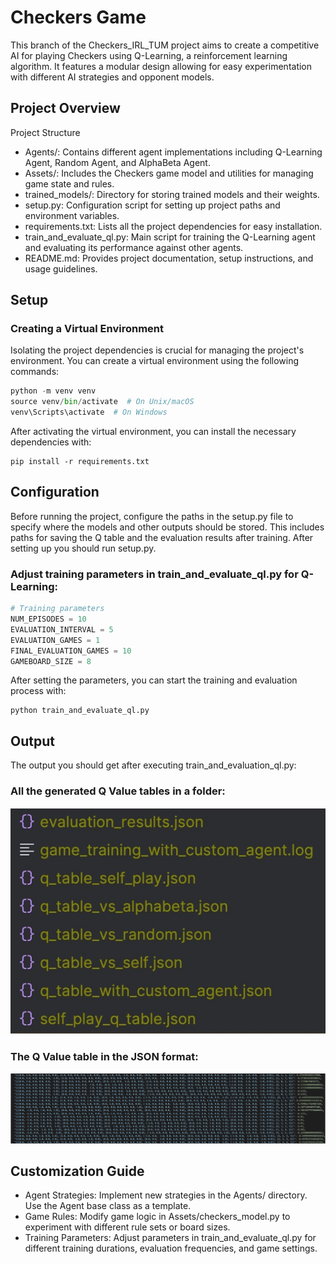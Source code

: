 # Checkers Game
This branch of the Checkers_IRL_TUM project aims to create a competitive AI for playing Checkers using Q-Learning, a reinforcement learning algorithm. It features a modular design allowing for easy experimentation with different AI strategies and opponent models.

## Project Overview

Project Structure
- Agents/: Contains different agent implementations including Q-Learning Agent, Random Agent, and AlphaBeta Agent.
- Assets/: Includes the Checkers game model and utilities for managing game state and rules.
- trained_models/: Directory for storing trained models and their weights.
- setup.py: Configuration script for setting up project paths and environment variables.
- requirements.txt: Lists all the project dependencies for easy installation.
- train_and_evaluate_ql.py: Main script for training the Q-Learning agent and evaluating its performance against other agents.
- README.md: Provides project documentation, setup instructions, and usage guidelines.

## Setup

### Creating a Virtual Environment


Isolating the project dependencies is crucial for managing the project's environment. You can create a virtual environment using the following commands:
```python
python -m venv venv
source venv/bin/activate  # On Unix/macOS
venv\Scripts\activate  # On Windows
```
After activating the virtual environment, you can install the necessary dependencies with:
```
pip install -r requirements.txt
```

## Configuration

Before running the project, configure the paths in the setup.py file to specify where the models and other outputs should be stored. This includes paths for saving the Q table and the evaluation results after training. After setting up you should run setup.py.


### Adjust training parameters in train_and_evaluate_ql.py for Q-Learning:

```Python
# Training parameters
NUM_EPISODES = 10
EVALUATION_INTERVAL = 5
EVALUATION_GAMES = 1
FINAL_EVALUATION_GAMES = 10
GAMEBOARD_SIZE = 8
```

After setting the parameters, you can start the training and evaluation process with:
```
python train_and_evaluate_ql.py
```

## Output
The output you should get after executing train_and_evaluation_ql.py: 

### All the generated Q Value tables in a folder: 
![alt text](https://github.com/pambhar-deepkumar/Checkers_IRL_TUM/blob/qlearning/Assets/QTablejson.jpg)

### The Q Value table in the JSON format:
![alt text](https://github.com/pambhar-deepkumar/Checkers_IRL_TUM/blob/qlearning/Assets/Qlearning.jpg)


## Customization Guide

- Agent Strategies: Implement new strategies in the Agents/ directory. Use the Agent base class as a template.
- Game Rules: Modify game logic in Assets/checkers_model.py to experiment with different rule sets or board sizes.
- Training Parameters: Adjust parameters in train_and_evaluate_ql.py for different training durations, evaluation frequencies, and game settings.

